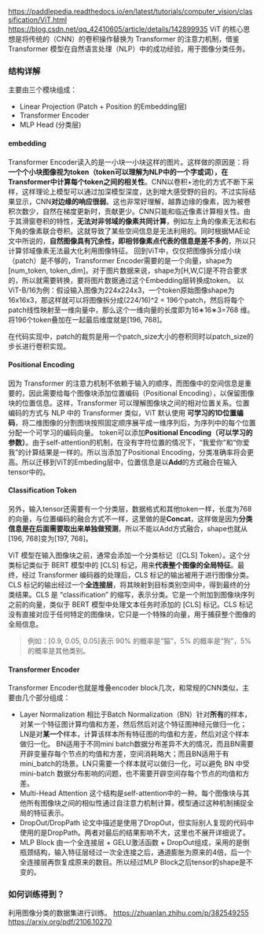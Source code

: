 https://paddlepedia.readthedocs.io/en/latest/tutorials/computer_vision/classification/ViT.html
https://blog.csdn.net/qq_42410605/article/details/142899935
ViT 的核心思想是将传统的（CNN）的卷积操作替换为 Transformer 的注意力机制，借鉴 Transformer 模型在自然语言处理（NLP）中的成功经验，用于图像分类任务。

### 结构详解

主要由三个模块组成：

- Linear Projection (Patch + Position 的Embedding层)
- Transformer Encoder
- MLP Head (分类层)

#### embedding
Transformer Encoder读入的是一小块一小块这样的图片。这样做的原因是：将**一个个小块图像视为token（token可以理解为NLP中的一个字或词），在Transformer中计算每个token之间的相关性**。CNN以卷积+池化的方式不断下采样，这样理论上模型可以通过加深模型深度，达到增大感受野的目的。不过实际结果显示，CNN**对边缘的响应很弱**。这也非常好理解，越靠边缘的像素，因为被卷积次数少，自然在梯度更新时，贡献更少。CNN只能和临近像素计算相关性。由于其滑窗卷积的特性，**无法对非邻域的像素共同计算**，例如左上角的像素无法和右下角的像素联合卷积。这就导致了某些空间信息是无法利用的。同时根据MAE论文中所说的，**自然图像具有冗余性，即相邻像素点代表的信息是差不多的**，所以只计算邻域像素无法最大化利用图像特征。
回到ViT中，仅仅把图像拆分成小块（patch）是不够的，Transformer Encoder需要的是一个向量，shape为[num_token, token_dim]。对于图片数据来说，shape为[H,W,C]是不符合要求的，所以就需要转换，要将图片数据通过这个Embedding层转换成token。
以ViT-B/16为例：假设输入图像为224x224x3，一个token原始图像shape为16x16x3，那这样就可以将图像拆分成(224/16)^2 = 196个patch，然后将每个patch线性映射至一维向量中，那么这个一维向量的长度即为16∗16∗3=768 维。将196个token叠加在一起最后维度就是[196, 768]。

在代码实现中，patch的裁剪是用一个patch_size大小的卷积同时以patch_size的步长进行卷积实现。

#### Positional Encoding

因为 Transformer 的注意力机制不依赖于输入的顺序，而图像中的空间信息是重要的，因此需要给每个图像块添加位置编码（Positional Encoding），以保留图像块的位置信息。这样，Transformer 可以理解图像块之间的相对位置关系。位置编码的方式与 NLP 中的 Transformer 类似，ViT 默认使用 **可学习的1D位置编码**，将二维图像的分割图块按照固定顺序展平成一维序列后，为序列中的每个位置分配一个可学习的编码向量。
token可以添加**Positional Encoding（可以学习的参数）**。由于self-attention的机制，在没有字符位置的情况下，“我爱你”和“你爱我”的计算结果是一样的。所以当添加了Positional Encoding，分类准确率将会更高。所以迁移到ViT的Embeding层中，位置信息是以**Add**的方式融合在输入tensor中的。

#### Classification Token
另外，输入tensor还需要有一个分类层，数据格式和其他token一样，长度为768的向量，与位置编码的融合方式不一样，这里做的是**Concat**，这样做是因为**分类信息是在后面需要取出来单独做预测**，所以不能以Add方式融合，shape也就从[196, 768]变为[197, 768]。

ViT 模型在输入图像块之前，通常会添加一个分类标记（[CLS] Token）。这个分类标记类似于 BERT 模型中的 [CLS] 标记，用来**代表整个图像的全局特征**。最终，经过 Transformer 编码器的处理后，CLS 标记的输出被用于进行图像分类。CLS 标记的输出经过一个**全连接层**，将其映射到目标类别空间中，得到最终的分类结果。CLS 是 “classification” 的缩写，表示分类。它是一个附加到图像块序列之前的向量，类似于 BERT 模型中处理文本任务时添加的 [CLS] 标记。CLS 标记没有直接对应于任何特定的图像块，它只是一个特殊的向量，用于捕获整个图像的全局信息。

> 例如：[0.9, 0.05, 0.05]表示 90% 的概率是“猫”，5% 的概率是“狗”，5% 的概率是其他类别。


#### Transformer Encoder
Transformer Encoder也就是堆叠encoder block几次，和常规的CNN类似，主要由几个部分组成：
- Layer Normalization
相比于Batch Normalization（BN）针对**所有**的样本，对某一个特征图计算均值和方差，然后然后对这个特征图神经元做归一化；LN是对**某一个**样本，计算该样本所有特征图的均值和方差，然后对这个样本做归一化。
BN适用于不同mini batch数据分布差异不大的情况，而且BN需要开辟变量存每个节点的均值和方差，空间消耗略大；而且BN适用于有mini_batch的场景。LN只需要一个样本就可以做归一化，可以避免 BN 中受 mini-batch 数据分布影响的问题，也不需要开辟空间存每个节点的均值和方差。
- Multi-Head Attention
这个结构是self-attention中的一种。每个图像块与其他所有图像块之间的相似性通过自注意力机制计算，模型通过这种机制捕捉全局的特征表示。
- DropOut/DropPath
论文中描述是使用了DropOut，但实际别人复现的代码中使用的是DropPath。两者对最后的结果影响不大，这里也不展开详细说了。
- MLP Block
由一个全连接层 + GELU激活函数 + DropOut组成，采用的是倒瓶颈结构，输入特征层经过一次全连接之后，通道膨胀为原来的4倍，后一个全连接层再恢复成原来的数目。所以经过MLP Block之后tensor的shape是不变的。



### 如何训练得到？

利用图像分类的数据集进行训练。
https://zhuanlan.zhihu.com/p/382549255
https://arxiv.org/pdf/2106.10270